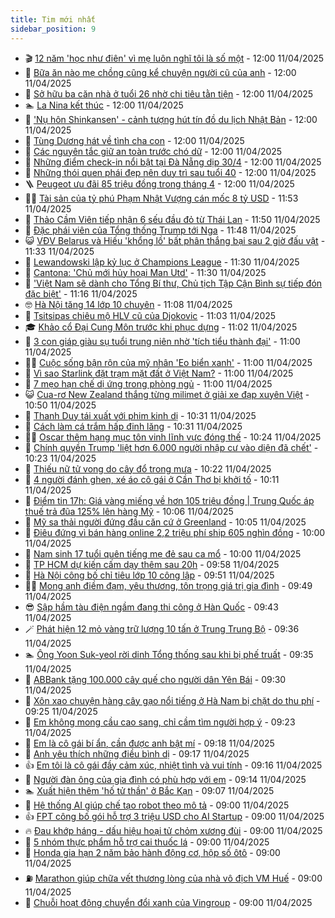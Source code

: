 ```yaml
---
title: Tim mới nhất
sidebar_position: 9
---
```


<!-- vnexpress-tin-moi-nhat:START -->
- 🎬 [12 năm &#39;học như điên&#39; vì mẹ luôn nghĩ tôi là số một](https://vnexpress.net/ap-luc-hoc-tap-12-nam-hoc-nhu-dien-vi-me-luon-nghi-toi-la-so-mot-4872820.html) - 12:00 11/04/2025
- 🐎 [Bữa ăn nào mẹ chồng cũng kể chuyện người cũ của anh](https://vnexpress.net/mau-thuan-song-chung-me-chong-me-chong-thuong-xuyen-nhac-den-nguoi-yeu-cu-cua-chong-4872787.html) - 12:00 11/04/2025
- 🦍 [Sở hữu ba căn nhà ở tuổi 26 nhờ chi tiêu tằn tiện](https://vnexpress.net/so-huu-ba-can-nha-o-tuoi-26-nho-chi-tieu-tan-tien-4872691.html) - 12:00 11/04/2025
- 🏊 [La Nina kết thúc](https://vnexpress.net/la-nina-ket-thuc-4872557.html) - 12:00 11/04/2025
- 🎊 [&#39;Nụ hôn Shinkansen&#39; - cảnh tượng hút tín đồ du lịch Nhật Bản](https://vnexpress.net/nu-hon-shinkansen-canh-tuong-hut-tin-do-du-lich-nhat-ban-4871937.html) - 12:00 11/04/2025
- 🎃 [Tùng Dương hát về tình cha con](https://vnexpress.net/tung-duong-hat-ve-tinh-cha-con-4872588.html) - 12:00 11/04/2025
- 🧰 [Các nguyên tắc giữ an toàn trước chó dữ](https://vnexpress.net/cac-nguyen-tac-giu-an-toan-truoc-cho-du-4872924.html) - 12:00 11/04/2025
- 🔭 [Những điểm check-in nổi bật tại Đà Nẵng dịp 30/4](https://vnexpress.net/nhung-diem-check-in-noi-bat-tai-da-nang-dip-30-4-4872919.html) - 12:00 11/04/2025
- 🫶 [Những thói quen phái đẹp nên duy trì sau tuổi 40](https://vnexpress.net/nhung-thoi-quen-phai-dep-nen-duy-tri-sau-tuoi-40-4872755.html) - 12:00 11/04/2025
- 🪜 [Peugeot ưu đãi 85 triệu đồng trong tháng 4](https://vnexpress.net/peugeot-uu-dai-85-trieu-dong-trong-thang-4-4872668.html) - 12:00 11/04/2025
- 👨‍🏫 [Tài sản của tỷ phú Phạm Nhật Vượng cán mốc 8 tỷ USD](https://vnexpress.net/tai-san-cua-ty-phu-pham-nhat-vuong-can-moc-8-ty-usd-4872917.html) - 11:53 11/04/2025
- 🎊 [Thảo Cầm Viên tiếp nhận 6 sếu đầu đỏ từ Thái Lan](https://vnexpress.net/thao-cam-vien-tiep-nhan-6-seu-dau-do-tu-thai-lan-4872933.html) - 11:50 11/04/2025
- 🎊 [Đặc phái viên của Tổng thống Trump tới Nga](https://vnexpress.net/dac-phai-vien-cua-tong-thong-trump-toi-nga-4872916.html) - 11:48 11/04/2025
- 😺 [VĐV Belarus và Hiếu &#39;khổng lồ&#39; bất phân thắng bại sau 2 giờ đấu vật](https://vnexpress.net/vdv-belarus-va-hieu-khong-lo-bat-phan-thang-bai-sau-2-gio-dau-vat-4872791.html) - 11:33 11/04/2025
- 🐘 [Lewandowski lập kỷ lục ở Champions League](https://vnexpress.net/lewandowski-lap-ky-luc-o-champions-league-4872901.html) - 11:30 11/04/2025
- 🌁 [Cantona: &#39;Chủ mới hủy hoại Man Utd&#39;](https://vnexpress.net/cantona-chu-moi-huy-hoai-man-utd-4872850.html) - 11:30 11/04/2025
- 🐲 [&#39;Việt Nam sẽ dành cho Tổng Bí thư, Chủ tịch Tập Cận Bình sự tiếp đón đặc biệt&#39;](https://vnexpress.net/viet-nam-se-danh-cho-tong-bi-thu-chu-tich-tap-can-binh-su-tiep-don-dac-biet-4872918.html) - 11:16 11/04/2025
- 🤓 [Hà Nội tăng 14 lớp 10 chuyên](https://vnexpress.net/chi-tieu-lop-10-bon-truong-chuyen-cua-ha-noi-nam-2025-4872925.html) - 11:08 11/04/2025
- 💪 [Tsitsipas chiêu mộ HLV cũ của Djokovic](https://vnexpress.net/tsitsipas-chieu-mo-hlv-cu-cua-djokovic-4872880.html) - 11:03 11/04/2025
- 🎓 [Khảo cổ Đại Cung Môn trước khi phục dựng](https://vnexpress.net/khao-co-dai-cung-mon-truoc-khi-phuc-dung-4872868.html) - 11:02 11/04/2025
- 🫣 [3 con giáp giàu sụ tuổi trung niên nhờ &#39;tích tiểu thành đại&#39;](https://vnexpress.net/van-may-12-con-giap-con-giap-may-man-3-con-giap-giau-su-tuoi-trung-nien-nho-tich-tieu-thanh-dai-4872877.html) - 11:00 11/04/2025
- 🧑‍💻 [Cuộc sống bận rộn của mỹ nhân &#39;Eo biển xanh&#39;](https://vnexpress.net/cuoc-song-ban-ron-cua-my-nhan-eo-bien-xanh-4872681.html) - 11:00 11/04/2025
- 🐲 [Vì sao Starlink đặt trạm mặt đất ở Việt Nam?](https://vnexpress.net/vi-sao-starlink-dat-tram-mat-dat-o-viet-nam-4871459.html) - 11:00 11/04/2025
- 🌝 [7 mẹo hạn chế dị ứng trong phòng ngủ](https://vnexpress.net/7-meo-han-che-di-ung-trong-phong-ngu-4872591.html) - 11:00 11/04/2025
- 😺 [Cua-rơ New Zealand thắng từng milimet ở giải xe đạp xuyên Việt](https://vnexpress.net/cua-ro-new-zealand-thang-tung-milimet-o-giai-xe-dap-xuyen-viet-4872922.html) - 10:50 11/04/2025
- 🐎 [Thanh Duy tái xuất với phim kinh dị](https://vnexpress.net/thanh-duy-tai-xuat-voi-phim-kinh-di-4872673.html) - 10:31 11/04/2025
- 🎡 [Cách làm cá trắm hấp đinh lăng](https://vnexpress.net/cach-lam-ca-tram-hap-dinh-lang-4872908.html) - 10:31 11/04/2025
- 👨‍🏫 [Oscar thêm hạng mục tôn vinh lĩnh vực đóng thế](https://vnexpress.net/oscar-them-hang-muc-ton-vinh-linh-vuc-dong-the-4872834.html) - 10:24 11/04/2025
- 🦆 [Chính quyền Trump &#39;liệt hơn 6.000 người nhập cư vào diện đã chết&#39;](https://vnexpress.net/chinh-quyen-trump-liet-hon-6-000-nguoi-nhap-cu-vao-dien-da-chet-4872814.html) - 10:23 11/04/2025
- 🚦 [Thiếu nữ tử vong do cây đổ trong mưa](https://vnexpress.net/thieu-nu-tu-vong-do-cay-do-trong-mua-4872893.html) - 10:22 11/04/2025
- 💫 [4 người đánh ghen, xé áo cô gái ở Cần Thơ bị khởi tố](https://vnexpress.net/4-nguoi-danh-ghen-xe-ao-co-gai-o-can-tho-bi-khoi-to-4872900.html) - 10:11 11/04/2025
- 🎉 [Điểm tin 17h: Giá vàng miếng về hơn 105 triệu đồng | Trung Quốc áp thuế trả đũa 125% lên hàng Mỹ](https://vnexpress.net/diem-tin-17h-gia-vang-mieng-ve-hon-105-trieu-dong-trung-quoc-ap-thue-tra-dua-125-len-hang-my-4872905.html) - 10:06 11/04/2025
- 🌋 [Mỹ sa thải người đứng đầu căn cứ ở Greenland](https://vnexpress.net/my-sa-thai-nguoi-dung-dau-can-cu-o-greenland-4872848.html) - 10:05 11/04/2025
- 🤖 [Điêu đứng vì bán hàng online 2,2 triệu phí ship 605 nghìn đồng](https://vnexpress.net/shopee-kenh-nguoi-ban-thiet-hai-vi-phi-ship-tang-cao-4872798.html) - 10:00 11/04/2025
- 🦏 [Nam sinh 17 tuổi quên tiếng mẹ đẻ sau ca mổ](https://vnexpress.net/nam-sinh-17-tuoi-quen-tieng-me-de-sau-ca-mo-4872735.html) - 10:00 11/04/2025
- 🦩 [TP HCM dự kiến cấm dạy thêm sau 20h](https://vnexpress.net/tp-hcm-du-kien-cam-day-them-sau-20h-4872882.html) - 09:58 11/04/2025
- 👺 [Hà Nội công bố chỉ tiêu lớp 10 công lập](https://vnexpress.net/chi-tieu-lop-10-tat-ca-truong-thpt-cua-ha-noi-nam-2025-chinh-xac-nhat-4872890.html) - 09:51 11/04/2025
- 🧑‍🏫 [Mong anh điềm đạm, yêu thương, tôn trọng giá trị gia đình](https://vnexpress.net/mong-anh-diem-dam-yeu-thuong-ton-trong-gia-tri-gia-dinh-4872114.html) - 09:49 11/04/2025
- 😎 [Sập hầm tàu điện ngầm đang thi công ở Hàn Quốc](https://vnexpress.net/sap-ham-tau-dien-ngam-dang-thi-cong-o-han-quoc-4872883.html) - 09:43 11/04/2025
- 🪄 [Phát hiện 12 mỏ vàng trữ lượng 10 tấn ở Trung Trung Bộ](https://vnexpress.net/phat-hien-12-mo-vang-tru-luong-10-tan-o-trung-trung-bo-4872852.html) - 09:36 11/04/2025
- 🏊 [Ông Yoon Suk-yeol rời dinh Tổng thống sau khi bị phế truất](https://vnexpress.net/ong-yoon-suk-yeol-roi-dinh-tong-thong-sau-khi-bi-phe-truat-4872736.html) - 09:35 11/04/2025
- 💃 [ABBank tặng 100.000 cây quế cho người dân Yên Bái](https://vnexpress.net/abbank-tang-100-000-cay-que-cho-nguoi-dan-yen-bai-4872819.html) - 09:30 11/04/2025
- 🦆 [Xôn xao chuyện hàng cây gạo nổi tiếng ở Hà Nam bị chặt do thu phí](https://vnexpress.net/xon-xao-chuyen-hang-cay-gao-noi-tieng-o-ha-nam-bi-chat-do-thu-phi-4872859.html) - 09:25 11/04/2025
- 🎊 [Em không mong cầu cao sang, chỉ cầm tìm người hợp ý](https://vnexpress.net/em-khong-mong-cau-cao-sang-chi-cam-tim-nguoi-hop-y-4872112.html) - 09:23 11/04/2025
- 👺 [Em là cô gái bí ẩn, cần được anh bật mí](https://vnexpress.net/em-la-co-gai-bi-an-can-duoc-anh-bat-mi-4872113.html) - 09:18 11/04/2025
- 🎡 [Anh yêu thích những điều bình dị](https://vnexpress.net/anh-yeu-thich-nhung-dieu-binh-di-4872116.html) - 09:17 11/04/2025
- 👍 [Em tôi là cô gái đầy cảm xúc, nhiệt tình và vui tính](https://vnexpress.net/em-toi-la-co-gai-day-cam-xuc-nhiet-tinh-va-vui-tinh-4872132.html) - 09:16 11/04/2025
- 🐎 [Người đàn ông của gia đình có phù hợp với em](https://vnexpress.net/nguoi-dan-ong-cua-gia-dinh-co-phu-hop-voi-em-4872127.html) - 09:14 11/04/2025
- 🏊 [Xuất hiện thêm &#39;hố tử thần&#39; ở Bắc Kạn](https://vnexpress.net/xuat-hien-them-ho-tu-than-o-bac-kan-4872823.html) - 09:07 11/04/2025
- 🦩 [Hệ thống AI giúp chế tạo robot theo mô tả](https://vnexpress.net/he-thong-ai-giup-che-tao-robot-theo-mo-ta-4872623.html) - 09:00 11/04/2025
- 👍 [FPT công bố gói hỗ trợ 3 triệu USD cho AI Startup](https://vnexpress.net/fpt-cong-bo-goi-ho-tro-3-trieu-usd-cho-ai-startup-4872856.html) - 09:00 11/04/2025
- 🔥 [Đau khớp háng - dấu hiệu hoại tử chỏm xương đùi](https://vnexpress.net/dau-khop-hang-dau-hieu-hoai-tu-chom-xuong-dui-4872827.html) - 09:00 11/04/2025
- 💄 [5 nhóm thực phẩm hỗ trợ cai thuốc lá](https://vnexpress.net/5-nhom-thuc-pham-ho-tro-cai-thuoc-la-4872826.html) - 09:00 11/04/2025
- 🤡 [Honda gia hạn 2 năm bảo hành động cơ, hộp số ôtô](https://vnexpress.net/honda-gia-han-2-nam-bao-hanh-dong-co-hop-so-oto-4872749.html) - 09:00 11/04/2025
- ⛽️ [Marathon giúp chữa vết thương lòng của nhà vô địch VM Huế](https://vnexpress.net/marathon-giup-chua-vet-thuong-long-cua-nha-vo-dich-vm-hue-4872277.html) - 09:00 11/04/2025
- 🚀 [Chuỗi hoạt động chuyển đổi xanh của Vingroup](https://vnexpress.net/chuoi-hoat-dong-chuyen-doi-xanh-cua-vingroup-4871752.html) - 09:00 11/04/2025<!-- vnexpress-tin-moi-nhat:END -->

